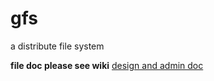 # gfs
a distribute file system

**file doc please see wiki** [design and admin doc](https://github.com/lilothar/gfs/wiki)
